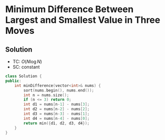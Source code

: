 # Minimum Difference Between Largest and Smallest Value in Three Moves

## Solution
* TC: $O(N\log{N})$
* SC: constant
```cpp
class Solution {
public:
    int minDifference(vector<int>& nums) {
        sort(nums.begin(), nums.end());
        int n = nums.size();
        if (n <= 3) return 0;
        int d1 = nums[n-1] - nums[3];
        int d2 = nums[n-2] - nums[2];
        int d3 = nums[n-3] - nums[1];
        int d4 = nums[n-4] - nums[0];
        return min({d1, d2, d3, d4});
    }
}
```